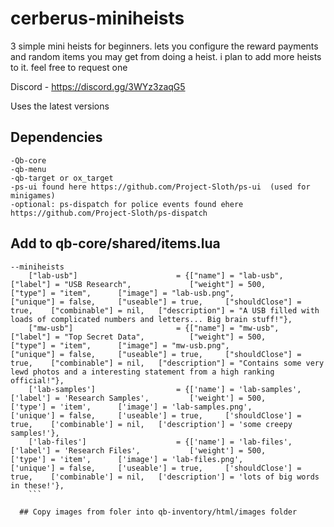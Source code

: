 # cerberus-miniheists
3 simple mini heists for beginners. lets you configure the reward payments and random items you may get from doing a heist. 
i plan to add more heists to it. feel free to request one

Discord - https://discord.gg/3WYz3zaqG5

Uses the latest versions 

## Dependencies
```
-Qb-core 
-qb-menu 
-qb-target or ox_target
-ps-ui found here https://github.com/Project-Sloth/ps-ui  (used for minigames)
-optional: ps-dispatch for police events found ehere https://github.com/Project-Sloth/ps-dispatch

```

## Add to qb-core/shared/items.lua
```
--miniheists
	["lab-usb"]                      = {["name"] = "lab-usb", 				        ["label"] = "USB Research", 			["weight"] = 500, 		["type"] = "item", 		["image"] = "lab-usb.png", 		        ["unique"] = false, 	["useable"] = true, 	["shouldClose"] = true,    ["combinable"] = nil,   ["description"] = "A USB filled with loads of complicated numbers and letters... Big brain stuff!"},
	["mw-usb"]                       = {["name"] = "mw-usb", 				        ["label"] = "Top Secret Data", 			["weight"] = 500, 		["type"] = "item", 		["image"] = "mw-usb.png", 			    ["unique"] = false, 	["useable"] = true, 	["shouldClose"] = true,    ["combinable"] = nil,   ["description"] = "Contains some very lewd photos and a interesting statement from a high ranking official!"},
	['lab-samples'] 		         = {['name'] = 'lab-samples', 			  	   	['label'] = 'Research Samples', 	    ['weight'] = 500, 		['type'] = 'item', 		['image'] = 'lab-samples.png', 		   	['unique'] = false, 	['useable'] = true, 	['shouldClose'] = true,	   ['combinable'] = nil,   ['description'] = 'some creepy samples!'},
	['lab-files'] 				     = {['name'] = 'lab-files', 			  	   	['label'] = 'Research Files', 			['weight'] = 500, 		['type'] = 'item', 		['image'] = 'lab-files.png', 		   	['unique'] = false, 	['useable'] = true, 	['shouldClose'] = true,	   ['combinable'] = nil,   ['description'] = 'lots of big words in these!'},
	```
  
  ## Copy images from foler into qb-inventory/html/images folder
